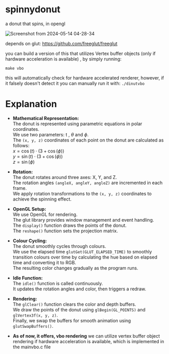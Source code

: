 # spinnydonut
a donut that spins, in opengl

![Screenshot from 2024-05-14 04-28-34](https://github.com/xyresh/spinnydonut/assets/81033344/d3d27522-926f-42e2-8c26-e1a7be0c929a)



depends on glut: 
https://github.com/freeglut/freeglut

you can build a version of this that utilizes Vertex buffer objects (only if hardware acceleration is available) , by simply running: 

`make vbo`

this will automatically check for hardware accelerated renderer, however, if it falsely doesn't detect it you can manually run it with: 
`./dinutvbo`


# Explanation

* **Mathematical Representation:**  
    The donut is represented using parametric equations in polar coordinates.  
    We use two parameters: t , $\theta$  and $\phi$.  
    The `(x, y, z)` coordinates of each point on the donut are calculated as follows:  
    $x = \cos(t) \cdot (3 + \cos(\phi))$  
    $y = \sin(t) \cdot (3 + \cos(\phi))$  
    $z = \sin(\phi)$


  
* **Rotation:**  
   The donut rotates around three axes: X, Y, and Z.  
   The rotation angles `(angleX, angleY, angleZ)` are incremented in each frame.  
   We apply rotation transformations to the `(x, y, z)` coordinates to achieve the spinning effect.  


* **OpenGL Setup:**  
   We use OpenGL for rendering.  
   The glut library provides window management and event handling.  
   The `display()` function draws the points of the donut.  
   The `reshape()` function sets the projection matrix.


* **Colour Cycling:**  
   The donut smoothly cycles through colours.  
   We use the elapsed time `glutGet(GLUT_ELAPSED_TIME)` to smoothly transition colours over time by calculating the hue based on      elapsed time and converting it to RGB.  
   The resulting color changes gradually as the program runs.


* **Idle Function:**  
   The `idle()` function is called continuously.  
   It updates the rotation angles and color, then triggers a redraw.

* **Rendering:**  
   The `glClear()` function clears the color and depth buffers.  
   We draw the points of the donut using `glBegin(GL_POINTS)` and `glVertex3f(x, y, z)`.  
   Finally, we swap the buffers for smooth animation using `glutSwapBuffers()`.  

* **As of now, it offers, vbo rendering**
  we can utilize vertex buffer object rendering if hardware acceleration is available,
  which is implemented in the mainvbo.c file
